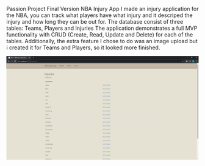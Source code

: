 Passion Project Final Version 
NBA Injury App
I made an injury application for the NBA, you can track what players have what injury and it descriped the injury and how long they can be out for.
The database consist of three tables: Teams, Players and Injuries
The application demonstrates a full MVP functionality with CRUD (Create, Read, Update and Delete) for each of the tables.
Additionally, the extra feature I chose to do was an image upload but i created it for Teams and Players, so it looked more finished.

![](PassionProject/assets/injury1.png)
